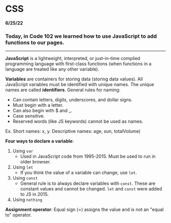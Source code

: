 # CSS
**6/25/22** 
### Today, in Code 102 we learned how to use JavaScript to add functions to our pages. 

---

**JavaScript** is a lightweight, interpreted, or just-in-time complied programming language with first-class functions (when functions in a language are treated like any other variable). <br>

**Variables** are containers for storing data (storing data values). All JavaScript variables must be identified with unique names. The unique names are called **identifiers**. General rules for naming:
- Can contain letters, digits, underscores, and dollar signs.
- Must begin with a letter. 
- Can also begin with $ and _.
- Case sensitive. 
- Reserved words (like JS keywords) cannot be used as names.

Ex. Short names: x, y. Descriptive names: age, sun, totalVolume)

**Four ways to declare a variable**:
1. Using `var`
    - Used in JavaScript code from 1995-2015. Must be used to run in older browser. 
2. Using `let`
    - If you think the value of a variable can change, use `let`.
3. Using `const`
    - General rule is to always declare variables with `const`. These are constant values and cannot be changed. `let` and `const` were added to JS in 2015.
4. Using `nothing`

**Assignment operator**: Equal sign (=) assigns the value and is not an "equal to" operator. 